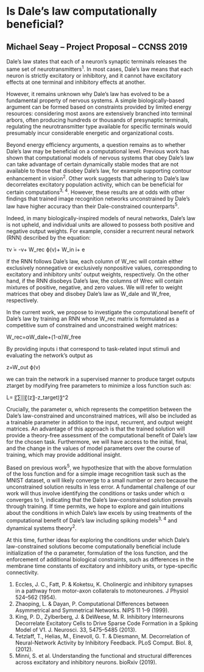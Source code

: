 # Is Dale’s law computationally beneficial?
## Michael Seay – Project Proposal – CCNSS 2019

Dale’s law states that each of a neuron’s synaptic terminals releases the same set of neurotransmitters<sup>1</sup>. In most cases, Dale’s law means that each neuron is strictly excitatory or inhibitory, and it cannot have excitatory effects at one terminal and inhibitory effects at another.

However, it remains unknown why Dale’s law has evolved to be a fundamental property of nervous systems. A simple biologically-based argument can be formed based on constraints provided by limited energy resources: considering most axons are extensively branched into terminal arbors, often producing hundreds or thousands of presynaptic terminals, regulating the neurotransmitter type available for specific terminals would presumably incur considerable energetic and organizational costs.

Beyond energy efficiency arguments, a question remains as to whether Dale’s law may be beneficial on a computational level. Previous work has shown that computational models of nervous systems that obey Dale’s law can take advantage of certain dynamically stable modes that are not available to those that disobey Dale’s law, for example supporting contour enhancement in vision<sup>2</sup>. Other work suggests that adhering to Dale’s law decorrelates excitatory population activity, which can be beneficial for certain computations<sup>3, 4</sup>. However, these results are at odds with other findings that trained image recognition networks unconstrained by Dale’s law have higher accuracy than their Dale-constrained counterparts<sup>5</sup>.

Indeed, in many biologically-inspired models of neural networks, Dale’s law is not upheld, and individual units are allowed to possess both positive and negative output weights. For example, consider a recurrent neural network (RNN) described by the equation:

τv ̇= -v+ W_rec ϕ(v)+ W_in i+ e

If the RNN follows Dale’s law, each column of W_rec will contain either exclusively nonnegative or exclusively nonpositive values, corresponding to excitatory and inhibitory units’ output weights, respectively. On the other hand, if the RNN disobeys Dale’s law, the columns of Wrec will contain mixtures of positive, negative, and zero values. We will refer to weight matrices that obey and disobey Dale’s law as W_dale and W_free, respectively.

In the current work, we propose to investigate the computational benefit of Dale’s law by training an RNN whose W_rec matrix is formulated as a competitive sum of constrained and unconstrained weight matrices:

W_rec=αW_dale+(1-α)W_free

By providing inputs i that correspond to task-related input stimuli and evaluating the network’s output as

z=W_out  ϕ(v)

we can train the network in a supervised manner to produce target outputs ztarget by modifying free parameters to minimize a loss function such as:

L= 〖∑▒〖(z〗-z_target)〗^2

Crucially, the parameter α, which represents the competition between the Dale’s law-constrained and unconstrained matrices, will also be included as a trainable parameter in addition to the input, recurrent, and output weight matrices. An advantage of this approach is that the trained solution will provide a theory-free assessment of the computational benefit of Dale’s law for the chosen task. Furthermore, we will have access to the initial, final, and the change in the values of model parameters over the course of training, which may provide additional insight.

Based on previous work<sup>5</sup>, we hypothesize that with the above formulation of the loss function and for a simple image recognition task such as the MNIST dataset, α will likely converge to a small number or zero because the unconstrained solution results in less error. A fundamental challenge of our work will thus involve identifying the conditions or tasks under which α converges to 1, indicating that the Dale’s law-constrained solution prevails through training. If time permits, we hope to explore and gain intuitions about the conditions in which Dale’s law excels by using treatments of the computational benefit of Dale’s law including spiking models<sup>3, 4</sup> and dynamical systems theory<sup>2</sup>.

At this time, further ideas for exploring the conditions under which Dale’s law-constrained solutions become computationally beneficial include initialization of the α parameter, formulation of the loss function, and the enforcement of additional biological constraints, such as differences in the membrane time constants of excitatory and inhibitory units, or type-specific connectivity.

1.	Eccles, J. C., Fatt, P. & Koketsu, K. Cholinergic and inhibitory synapses in a pathway from motor-axon collaterals to motoneurones. J Physiol 524–562 (1954).
2.	Zhaoping, L. & Dayan, P. Computational Differences between Asymmetrical and Symmetrical Networks. NIPS 11 1–9 (1999).
3.	King, P. D., Zylberberg, J. & DeWeese, M. R. Inhibitory Interneurons Decorrelate Excitatory Cells to Drive Sparse Code Formation in a Spiking Model of V1. J. Neurosci. 33, 5475–5485 (2013).
4.	Tetzlaff, T., Helias, M., Einevoll, G. T. & Diesmann, M. Decorrelation of Neural-Network Activity by Inhibitory Feedback. PLoS Comput. Biol. 8, (2012).
5.	Minni, S. et al. Understanding the functional and structural differences across excitatory and inhibitory neurons. bioRxiv (2019).

